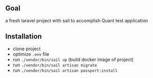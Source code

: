 ## Goal
a fresh laravel project with sail to accomplish Quant test application

## Installation
- clone project
- optimize `.env` file
- run `./vendor/bin/sail up` (build docker image of project)
- run `./vendor/bin/sail artisan migrate`
- run `./vendor/bin/sail artisan passport:install`

